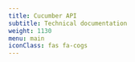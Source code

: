 ```yaml
---
title: Cucumber API
subtitle: Technical documentation
weight: 1130
menu: main
iconClass: fas fa-cogs
---
```

